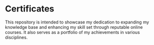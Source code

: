 # Certificates
This repository is intended to showcase my dedication to expanding my knowledge base and enhancing my skill set through reputable online courses. It also serves as a portfolio of my achievements in various disciplines.

